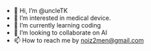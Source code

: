 - 👋 Hi, I’m @uncleTK
- 👀 I’m interested in medical device.
- 🌱 I’m currently learning coding
- 💞️ I’m looking to collaborate on AI
- 📫 How to reach me by noiz2men@gmail.com

<!---
uncleTK/uncleTK is a ✨ special ✨ repository because its `README.md` (this file) appears on your GitHub profile.
You can click the Preview link to take a look at your changes.
--->

